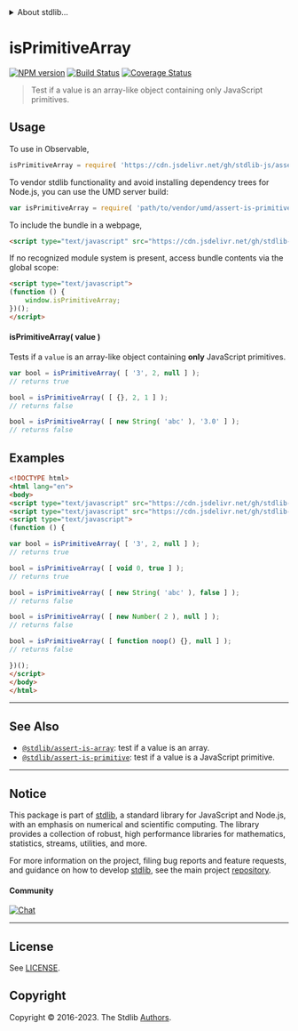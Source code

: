 <!--

@license Apache-2.0

Copyright (c) 2018 The Stdlib Authors.

Licensed under the Apache License, Version 2.0 (the "License");
you may not use this file except in compliance with the License.
You may obtain a copy of the License at

   http://www.apache.org/licenses/LICENSE-2.0

Unless required by applicable law or agreed to in writing, software
distributed under the License is distributed on an "AS IS" BASIS,
WITHOUT WARRANTIES OR CONDITIONS OF ANY KIND, either express or implied.
See the License for the specific language governing permissions and
limitations under the License.

-->


<details>
  <summary>
    About stdlib...
  </summary>
  <p>We believe in a future in which the web is a preferred environment for numerical computation. To help realize this future, we've built stdlib. stdlib is a standard library, with an emphasis on numerical and scientific computation, written in JavaScript (and C) for execution in browsers and in Node.js.</p>
  <p>The library is fully decomposable, being architected in such a way that you can swap out and mix and match APIs and functionality to cater to your exact preferences and use cases.</p>
  <p>When you use stdlib, you can be absolutely certain that you are using the most thorough, rigorous, well-written, studied, documented, tested, measured, and high-quality code out there.</p>
  <p>To join us in bringing numerical computing to the web, get started by checking us out on <a href="https://github.com/stdlib-js/stdlib">GitHub</a>, and please consider <a href="https://opencollective.com/stdlib">financially supporting stdlib</a>. We greatly appreciate your continued support!</p>
</details>

# isPrimitiveArray

[![NPM version][npm-image]][npm-url] [![Build Status][test-image]][test-url] [![Coverage Status][coverage-image]][coverage-url] <!-- [![dependencies][dependencies-image]][dependencies-url] -->

> Test if a value is an array-like object containing only JavaScript primitives.



<section class="usage">

## Usage

To use in Observable,

```javascript
isPrimitiveArray = require( 'https://cdn.jsdelivr.net/gh/stdlib-js/assert-is-primitive-array@umd/browser.js' )
```

To vendor stdlib functionality and avoid installing dependency trees for Node.js, you can use the UMD server build:

```javascript
var isPrimitiveArray = require( 'path/to/vendor/umd/assert-is-primitive-array/index.js' )
```

To include the bundle in a webpage,

```html
<script type="text/javascript" src="https://cdn.jsdelivr.net/gh/stdlib-js/assert-is-primitive-array@umd/browser.js"></script>
```

If no recognized module system is present, access bundle contents via the global scope:

```html
<script type="text/javascript">
(function () {
    window.isPrimitiveArray;
})();
</script>
```

#### isPrimitiveArray( value )

Tests if a `value` is an array-like object containing **only** JavaScript primitives.

<!-- eslint-disable no-new-wrappers -->

```javascript
var bool = isPrimitiveArray( [ '3', 2, null ] );
// returns true

bool = isPrimitiveArray( [ {}, 2, 1 ] );
// returns false

bool = isPrimitiveArray( [ new String( 'abc' ), '3.0' ] );
// returns false
```

</section>

<!-- /.usage -->

<section class="examples">

## Examples

<!-- eslint-disable no-restricted-syntax, no-new-wrappers, no-empty-function -->

<!-- eslint no-undef: "error" -->

```html
<!DOCTYPE html>
<html lang="en">
<body>
<script type="text/javascript" src="https://cdn.jsdelivr.net/gh/stdlib-js/number-ctor@umd/browser.js"></script>
<script type="text/javascript" src="https://cdn.jsdelivr.net/gh/stdlib-js/assert-is-primitive-array@umd/browser.js"></script>
<script type="text/javascript">
(function () {

var bool = isPrimitiveArray( [ '3', 2, null ] );
// returns true

bool = isPrimitiveArray( [ void 0, true ] );
// returns true

bool = isPrimitiveArray( [ new String( 'abc' ), false ] );
// returns false

bool = isPrimitiveArray( [ new Number( 2 ), null ] );
// returns false

bool = isPrimitiveArray( [ function noop() {}, null ] );
// returns false

})();
</script>
</body>
</html>
```

</section>

<!-- /.examples -->

<!-- Section for related `stdlib` packages. Do not manually edit this section, as it is automatically populated. -->

<section class="related">

* * *

## See Also

-   <span class="package-name">[`@stdlib/assert-is-array`][@stdlib/assert/is-array]</span><span class="delimiter">: </span><span class="description">test if a value is an array.</span>
-   <span class="package-name">[`@stdlib/assert-is-primitive`][@stdlib/assert/is-primitive]</span><span class="delimiter">: </span><span class="description">test if a value is a JavaScript primitive.</span>

</section>

<!-- /.related -->

<!-- Section for all links. Make sure to keep an empty line after the `section` element and another before the `/section` close. -->


<section class="main-repo" >

* * *

## Notice

This package is part of [stdlib][stdlib], a standard library for JavaScript and Node.js, with an emphasis on numerical and scientific computing. The library provides a collection of robust, high performance libraries for mathematics, statistics, streams, utilities, and more.

For more information on the project, filing bug reports and feature requests, and guidance on how to develop [stdlib][stdlib], see the main project [repository][stdlib].

#### Community

[![Chat][chat-image]][chat-url]

---

## License

See [LICENSE][stdlib-license].


## Copyright

Copyright &copy; 2016-2023. The Stdlib [Authors][stdlib-authors].

</section>

<!-- /.stdlib -->

<!-- Section for all links. Make sure to keep an empty line after the `section` element and another before the `/section` close. -->

<section class="links">

[npm-image]: http://img.shields.io/npm/v/@stdlib/assert-is-primitive-array.svg
[npm-url]: https://npmjs.org/package/@stdlib/assert-is-primitive-array

[test-image]: https://github.com/stdlib-js/assert-is-primitive-array/actions/workflows/test.yml/badge.svg?branch=main
[test-url]: https://github.com/stdlib-js/assert-is-primitive-array/actions/workflows/test.yml?query=branch:main

[coverage-image]: https://img.shields.io/codecov/c/github/stdlib-js/assert-is-primitive-array/main.svg
[coverage-url]: https://codecov.io/github/stdlib-js/assert-is-primitive-array?branch=main

<!--

[dependencies-image]: https://img.shields.io/david/stdlib-js/assert-is-primitive-array.svg
[dependencies-url]: https://david-dm.org/stdlib-js/assert-is-primitive-array/main

-->

[chat-image]: https://img.shields.io/gitter/room/stdlib-js/stdlib.svg
[chat-url]: https://app.gitter.im/#/room/#stdlib-js_stdlib:gitter.im

[stdlib]: https://github.com/stdlib-js/stdlib

[stdlib-authors]: https://github.com/stdlib-js/stdlib/graphs/contributors

[umd]: https://github.com/umdjs/umd
[es-module]: https://developer.mozilla.org/en-US/docs/Web/JavaScript/Guide/Modules

[deno-url]: https://github.com/stdlib-js/assert-is-primitive-array/tree/deno
[umd-url]: https://github.com/stdlib-js/assert-is-primitive-array/tree/umd
[esm-url]: https://github.com/stdlib-js/assert-is-primitive-array/tree/esm
[branches-url]: https://github.com/stdlib-js/assert-is-primitive-array/blob/main/branches.md

[stdlib-license]: https://raw.githubusercontent.com/stdlib-js/assert-is-primitive-array/main/LICENSE

<!-- <related-links> -->

[@stdlib/assert/is-array]: https://github.com/stdlib-js/assert-is-array/tree/umd

[@stdlib/assert/is-primitive]: https://github.com/stdlib-js/assert-is-primitive/tree/umd

<!-- </related-links> -->

</section>

<!-- /.links -->
